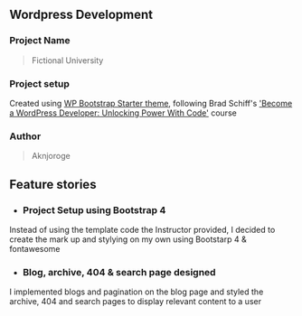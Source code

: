 ## Wordpress Development

### Project Name

> Fictional University

### Project setup

Created using [WP Bootstrap Starter theme](https://github.com/aknjoroge/wp-bootstrap-starter), following Brad Schiff's ['Become a WordPress Developer: Unlocking Power With Code'](https://www.udemy.com/course/become-a-wordpress-developer-php-javascript/learn/lecture/7072580#overview) course

### Author

> Aknjoroge

## Feature stories

- ### Project Setup using Bootstrap 4

Instead of using the template code the Instructor provided, I decided to create the mark up and stylying on my own using Bootstarp 4 & fontawesome

- ### Blog, archive, 404 & search page designed

I implemented blogs and pagination on the blog page and styled the archive, 404 and search pages to display relevant content to a user
